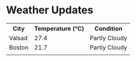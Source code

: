 # Weather Updates

<!-- WEATHER-UPDATE-START -->
<table><tr><th>City</th><th>Temperature (°C)</th><th>Condition</th></tr><tr><td>Valsad</td><td>27.4</td><td>Partly Cloudy</td></tr><tr><td>Boston</td><td>21.7</td><td>Partly Cloudy</td></tr><tr><td></td><td></td><td></td></tr></table>
<!-- WEATHER-UPDATE-END -->
